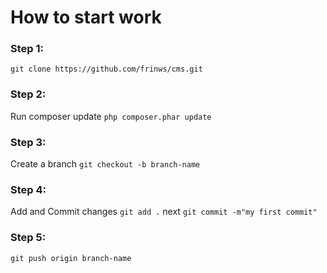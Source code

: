 # How to start work

### Step 1:
``git clone https://github.com/frinws/cms.git``

### Step 2:
Run composer update ``php composer.phar update``

### Step 3:
Create a branch ``git checkout -b branch-name``

### Step 4:
Add and Commit changes
``git add .``
next
``git commit -m"my first commit"``

### Step 5:
``git push origin branch-name``